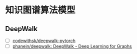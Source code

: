 # 知识图谱算法模型

## DeepWalk

- [ ] [codewithsk/deepwalk-pytorch](https://github.com/codewithsk/deepwalk-pytorch)
- [ ] [phanein/deepwalk: DeepWalk - Deep Learning for Graphs](https://github.com/phanein/deepwalk)